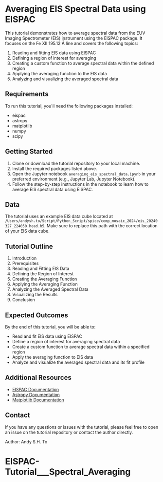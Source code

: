 # Averaging EIS Spectral Data using EISPAC

This tutorial demonstrates how to average spectral data from the EUV Imaging Spectrometer (EIS) instrument using the EISPAC package. It focuses on the Fe XII 195.12 Å line and covers the following topics:

1. Reading and fitting EIS data using EISPAC
2. Defining a region of interest for averaging
3. Creating a custom function to average spectral data within the defined region
4. Applying the averaging function to the EIS data
5. Analyzing and visualizing the averaged spectral data

## Requirements

To run this tutorial, you'll need the following packages installed:

- eispac
- astropy
- matplotlib
- numpy
- scipy

## Getting Started

1. Clone or download the tutorial repository to your local machine.
2. Install the required packages listed above.
3. Open the Jupyter notebook `averaging_eis_spectral_data.ipynb` in your preferred environment (e.g., Jupyter Lab, Jupyter Notebook).
4. Follow the step-by-step instructions in the notebook to learn how to average EIS spectral data using EISPAC.

## Data

The tutorial uses an example EIS data cube located at `/Users/andysh.to/Script/Python_Script/spice/comp_mosaic_2024/eis_20240327_224050.head.h5`. Make sure to replace this path with the correct location of your EIS data cube.

## Tutorial Outline

1. Introduction
2. Prerequisites
3. Reading and Fitting EIS Data
4. Defining the Region of Interest
5. Creating the Averaging Function
6. Applying the Averaging Function
7. Analyzing the Averaged Spectral Data
8. Visualizing the Results
9. Conclusion

## Expected Outcomes

By the end of this tutorial, you will be able to:

- Read and fit EIS data using EISPAC
- Define a region of interest for averaging spectral data
- Create a custom function to average spectral data within a specified region
- Apply the averaging function to EIS data
- Analyze and visualize the averaged spectral data and its fit profile

## Additional Resources

- [EISPAC Documentation](https://eispac.readthedocs.io/)
- [Astropy Documentation](https://docs.astropy.org/)
- [Matplotlib Documentation](https://matplotlib.org/stable/contents.html)

## Contact

If you have any questions or issues with the tutorial, please feel free to open an issue on the tutorial repository or contact the author directly.

Author: Andy S.H. To
# EISPAC-Tutorial___Spectral_Averaging
